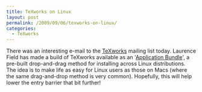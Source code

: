 ```yaml
---
title: TeXworks on Linux
layout: post
permalink: /2009/09/06/texworks-on-linux/
categories:
  - TeXworks
---
```

There was an interesting e-mail to the [TeXworks](https://tug.org/texworks) mailing list today. Laurence Field has made a build of TeXworks available as an '[Application Bundle](http://www.appbundles.org)', a pre-built drop-and-drag method for installing across Linux distributions. The idea is to make life as easy for Linux users as those on Macs (where the same drag-and-drop method is very common). Hopefully, this will help lower the entry barrier that bit further!
